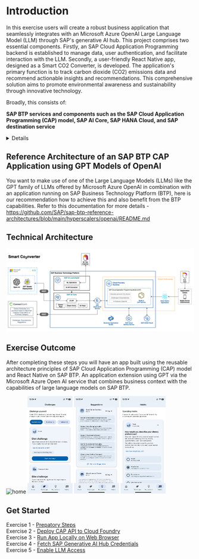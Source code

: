 # Introduction

In this exercise users will create a robust business application that seamlessly integrates with an Microsoft Azure OpenAI Large Language Model (LLM) through SAP's generative AI hub. This project comprises two essential components. Firstly, an SAP Cloud Application Programming backend is established to manage data, user authentication, and facilitate interaction with the LLM. Secondly, a user-friendly React Native app, designed as a Smart CO2 Converter, is developed. The application's primary function is to track carbon dioxide (CO2) emissions data and recommend actionable insights and recommendations. This comprehensive solution aims to promote environmental awareness and sustainability through innovative technology.

Broadly, this consists of:

**SAP BTP services and components such as the SAP Cloud Application Programming (CAP) model, SAP AI Core, SAP HANA Cloud, and SAP destination service**

<details>
The SAP BTP, Cloud Foundry Runtime allows you to create polyglot cloud applications in Cloud Foundry. It contains the Cloud Foundry Runtime service, which is based on the open-source application platform managed by the Cloud Foundry Foundation.
You can deploy your Cloud Foundry applications in different regions, each of which represents the location of a data center.
You can leverage a multitude of buildpacks, including community innovations and self-developed buildpacks. This runtime platform enables you to develop and deploy web applications, supporting multiple runtimes, programming languages, libraries, and services. In this exercise, the backend as well as the frontend will be deployed and run on SAP BTP, Cloud Foundry Runtime.

SAP HANA Cloud provides a single place to access, store, and process all enterprise data in real-time. It is a cloud-native platform that reduces the complexity of multi-cloud or hybrid system landscapes. SAP HANA Cloud provides all of the advanced SAP HANA technologies for multi-model data processing in-memory or on disk. You can benefit from cloud qualities such as automatic software updates, elasticity, and low total cost of ownership by using SAP HANA Cloud either as a stand-alone solution or as an extension to your existing on-premise environment.

SAP AI Core is part of the services portfolio that SAP BTP provides. It is used to train a machine learning model and to deploy the model in the form of a service running in the cloud on SAP BTP. Clients can then send data to the service endpoint and will receive the model's prediction based on that data as a response. Both model training and serving happen in a scalable and for the most part hyperscaler-agnostic way.

SAP AI Launchpad is an application in SAP BTP. With it, one can overview one's own AI use case having the convenience of a user interface in the browser. It showcases artifacts that are relevant to your use case like the dataset used for training and the trained model. Further one can observe the training and serving process and the underlying configurations that are used for them.
</details>


<!--
**Chat-GPT, Large Language Models and Microsoft Azure Open AI Services**
<details>
ChatGPT is a large language model developed by OpenAI, based on the GPT (3.5 or GPT-4) architecture. It is a machine-learning algorithm that is capable of understanding and generating human-like text in response to user input. ChatGPT has been trained on a massive dataset of text from the internet, allowing it to generate text in a wide range of styles and formats.

Large Language Models (LLMs) like ChatGPT are revolutionizing the field of natural language processing (NLP) by enabling computers to process, generate and understand human language like never before. They are capable of performing a wide range of language-related tasks, such as translation, summarization, question-answering, and even creative writing. With their advanced abilities to understand and generate human language, LLMs like ChatGPT are poised to have a profound impact on a wide range of industries, from customer service and education to healthcare and finance.

Microsoft Azure OpenAI Service provides REST API access to OpenAI's powerful language models. These models can be easily adapted to your specific task including but not limited to content generation, summarization, semantic search, and natural language to code translation. Users can access the service through REST APIs, Python SDK, or the web-based interface in the Microsoft Azure OpenAI Studio.
</details>

**React Native**
<details>
React Native is a framework for building mobile applications using JavaScript and React. It allows developers to create native mobile apps for both iOS and Android platforms, using a single codebase, which results in faster development times and lower costs. In addition to supporting JavaScript, React Native also provides support for TypeScript, a typed superset of JavaScript that enables developers to write more scalable and maintainable code by catching errors early in the development process.

In addition to React Native, there are various tools and services available that can enhance and simplify the process of building mobile applications using this framework. One such tool is Expo, a comprehensive set of tools and services built around React Native. Expo aims to streamline the development process by providing an integrated development environment and access to pre-built components and libraries. Expo supports both JavaScript and TypeScript and includes features like live reloading, push notifications, and over-the-air updates, which can make the app development process faster and more efficient. By using Expo, developers can have a more seamless experience building React Native apps and gain access to many useful features and libraries.
</details>

-->
## Reference Architecture of an SAP BTP CAP Application using GPT Models of OpenAI

You want to make use of one of the Large Language Models (LLMs) like the GPT family of LLMs offered by Microsoft Azure OpenAI in combination with an application running on SAP Business Technology Platform (BTP), here is our recommendation how to achieve this and also benefit from the BTP capabilities.
Refer to this documentation for more details - https://github.com/SAP/sap-btp-reference-architectures/blob/main/hyperscalers/openai/README.md

## Technical Architecture 

<p align="center">
<img src="assets/architecture.png" alt="architecture" width="1000" />
</p>

## Exercise Outcome

After completing these steps you will have an app built using the reusable architecture principles of SAP Cloud Application Programming (CAP) model and React Native on SAP BTP. An application extension using GPT via the  Microsoft Azure Open AI service that combines business context with the capabilities of large language models on SAP BTP.

<p>
  <img src="assets/home.gif" alt="home" width="24%" />
  <img src="assets/challenges.png" alt="challenges" width="24%" />
  <img src="assets/suggestions.png" alt="suggestions" width="24%" />
  <img src="assets/habits.png" alt="habits" width="24%" />
</p>


## Get Started

Exercise 1 - [Prepatory Steps](../MicrosoftAzure/ex3.1/README.md) \
Exercise 2 - [Deploy CAP API to Cloud Foundry](../MicrosoftAzure/ex3.2/README.md) \
Exercise 3 - [Run App Locally on Web Browser](../MicrosoftAzure/ex3.3/README.md) \
Exercise 4 - [Fetch SAP Generative AI Hub Credentials](../MicrosoftAzure/ex3.4/README(OPTIONAL).md) \
Exercise 5 - [Enable LLM Access](../MicrosoftAzure/ex3.5/README.md)
